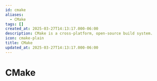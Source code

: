 ```yaml
---
id: cmake
aliases:
  - CMake
tags: []
created_at: 2025-03-27T14:13:17.000-06:00
description: CMake is a cross-platform, open-source build system.
icon: cmake-plain
title: CMake
updated_at: 2025-03-27T14:13:17.000-06:00
---
```


# CMake
